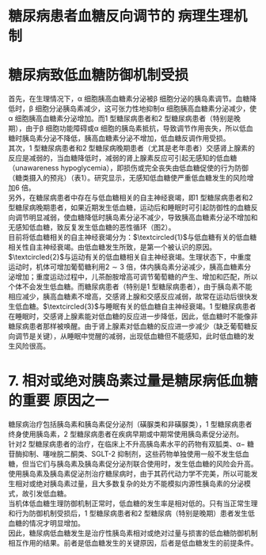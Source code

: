 # 糖尿病患者血糖反向调节的 病理生理机制  
#  糖尿病致低血糖防御机制受损  
首先，在生理情况下，$\upalpha$ 细胞胰高血糖素分泌被β 细胞分泌的胰岛素调节。血糖降低时，$\upbeta$ 细胞分泌胰岛素减少，这可张力性地抑制$\upalpha$ 细胞胰高血糖素分泌减少，使$\upalpha$ 细胞胰高血糖素分泌增加。而1 型糖尿病患者和2 型糖尿病患者（特别是晚期），由于$\upbeta$ 细胞功能障碍或$\upalpha$ 细胞的胰岛素抵抗，导致调节作用丧失，所以低血糖时胰岛素分泌不降低，胰高血糖素分泌不增加，低血糖反调作用受损。  
其次，1 型糖尿病患者和2 型糖尿病晚期患者（尤其是老年患者）交感肾上腺素的反应是减弱的，当血糖降低时，减弱的肾上腺素反应可引起无感知的低血糖（unawareness hypoglycemia），即损伤或完全丧失由低血糖促使的行为防御（糖类摄入的预兆）（表1）。研究显示，无感知低血糖使严重低血糖发生的风险增加6 倍。  
另外，在糖尿病患者中存在与低血糖相关的自主神经衰竭，即1 型糖尿病患者和2 型糖尿病晚期患者，如果近期发生低血糖，运动后和睡眠时可引起防御性的血糖反向调节明显减弱，使血糖降低时胰岛素分泌不减少，导致胰高血糖素分泌不增加和无感知低血糖，致反复发生低血糖的恶性循环（图2）。  
目前将低血糖相关的自主神经衰竭分为：$\textcircled{1}$与低血糖有关的低血糖相关性自主神经衰竭。由低血糖发生所致，是第一个被认识的原因。$\textcircled{2}$与运动有关的低血糖相关自主神经衰竭。生理状态下，中重度运动时，机体可增加葡萄糖利用$2\sim3$ 倍，体内胰岛素分泌减少，胰高血糖素分泌增加；重度运动过程中，儿茶酚胺增高可调节葡萄糖的产生、增加和匹配，所以个体不会发生低血糖。而糖尿病患者（特别是1 型糖尿病患者），由于胰岛素不能相应减少，胰高血糖素不增高，交感肾上腺和交感反应减弱，故常在运动后很快发生低血糖。$\textcircled{3}$与睡眠有关的低血糖自主神经衰竭。1 型糖尿病患者在睡眠时，交感肾上腺素能对低血糖的反应进一步降低，因此，低血糖时不能像非糖尿病患者那样被唤醒。由于肾上腺素对低血糖的反应进一步减少（缺乏葡萄糖反向调节是关键），从睡眠中觉醒的减弱，出现低血糖但不能感知，此时低血糖的发生风险很高。  
# 7.  相对或绝对胰岛素过量是糖尿病低血糖的重要 原因之一  
糖尿病治疗包括胰岛素和胰岛素促分泌剂（磺脲类和非磺脲类），1 型糖尿病患者终身使用胰岛素，2 型糖尿病患者在疾病早期或中期常使用胰岛素促分泌剂。  
针对2 型糖尿病患者的治疗，在临床上不升高胰岛素水平的药物有双胍类、$\upalpha-$ 糖苷酶抑制、噻唑脘二酮类、SGLT-2 抑制剂，这些药物单独使用一般不发生低血糖，但当它们与胰岛素及胰岛素促分泌剂联合使用时，发生低血糖的风险会升高。  
使用胰岛素及胰岛素促泌剂治疗糖尿病时，由于其药代动力学不完美，所以可能发生相对或绝对胰岛素过量，且大多数复杂的处方不能模拟内源性胰岛素的分泌模式，故引发低血糖。  
当机体低血糖生理防御机制正常时，低血糖的发生率是相对低的。只有当正常生理和行为防御机制受损后，1 型糖尿病患者和2 型糖尿病（特别是晚期）患者发生低血糖的情况才明显增加。  
因此，糖尿病低血糖发生是治疗性胰岛素相对或绝对过量与损害的低血糖防御机制相互作用的结果。前者是低血糖发生的关键原因，后者是低血糖发生的前提条件。  
